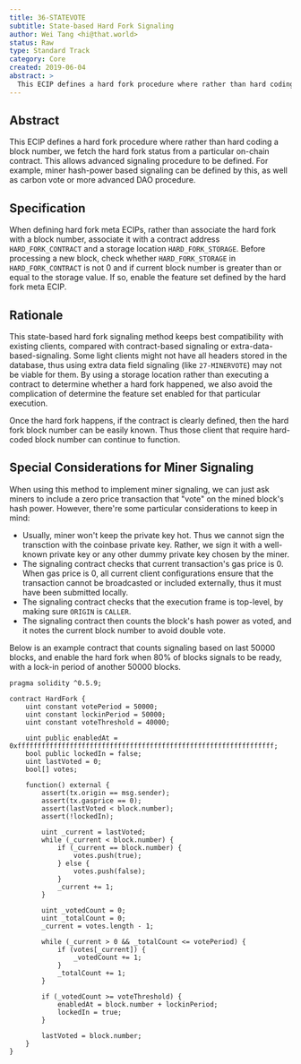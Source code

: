 ```yaml
---
title: 36-STATEVOTE
subtitle: State-based Hard Fork Signaling
author: Wei Tang <hi@that.world>
status: Raw
type: Standard Track
category: Core
created: 2019-06-04
abstract: >
  This ECIP defines a hard fork procedure where rather than hard coding a block number, we fetch the hard fork status from a particular on-chain contract.
---
```


## Abstract

This ECIP defines a hard fork procedure where rather than hard coding a block number, we fetch the hard fork status from a particular on-chain contract. This allows advanced signaling procedure to be defined. For example, miner hash-power based signaling can be defined by this, as well as carbon vote or more advanced DAO procedure.

## Specification

When defining hard fork meta ECIPs, rather than associate the hard fork with a block number, associate it with a contract address `HARD_FORK_CONTRACT` and a storage location `HARD_FORK_STORAGE`. Before processing a new block, check whether `HARD_FORK_STORAGE` in `HARD_FORK_CONTRACT` is not 0 and if current block number is greater than or equal to the storage value. If so, enable the feature set defined by the hard fork meta ECIP.

## Rationale

This state-based hard fork signaling method keeps best compatibility with existing clients, compared with contract-based signaling or extra-data-based-signaling. Some light clients might not have all headers stored in the database, thus using extra data field signaling (like `27-MINERVOTE`) may not be viable for them. By using a storage location rather than executing a contract to determine whether a hard fork happened, we also avoid the complication of determine the feature set enabled for that particular execution.

Once the hard fork happens, if the contract is clearly defined, then the hard fork block number can be easily known. Thus those client that require hard-coded block number can continue to function.

## Special Considerations for Miner Signaling

When using this method to implement miner signaling, we can just ask miners to include a zero price transaction that "vote" on the mined block's hash power. However, there're some particular considerations to keep in mind:

* Usually, miner won't keep the private key hot. Thus we cannot sign the transction with the coinbase private key. Rather, we sign it with a well-known private key or any other dummy private key chosen by the miner.
* The signaling contract checks that current transaction's gas price is 0. When gas price is 0, all current client configurations ensure that the transaction cannot be broadcasted or included externally, thus it must have been submitted locally.
* The signaling contract checks that the execution frame is top-level, by making sure `ORIGIN` is `CALLER`.
* The signaling contract then counts the block's hash power as voted, and it notes the current block number to avoid double vote.

Below is an example contract that counts signaling based on last 50000 blocks, and enable the hard fork when 80% of blocks signals to be ready, with a lock-in period of another 50000 blocks.

```
pragma solidity ^0.5.9;

contract HardFork {
    uint constant votePeriod = 50000;
    uint constant lockinPeriod = 50000;
    uint constant voteThreshold = 40000;
    
    uint public enabledAt = 0xffffffffffffffffffffffffffffffffffffffffffffffffffffffffffffffff;
    bool public lockedIn = false;
    uint lastVoted = 0;
    bool[] votes;
    
    function() external {
        assert(tx.origin == msg.sender);
        assert(tx.gasprice == 0);
        assert(lastVoted < block.number);
        assert(!lockedIn);
        
        uint _current = lastVoted;
        while (_current < block.number) {
            if (_current == block.number) {
                votes.push(true);
            } else {
                votes.push(false);
            }
            _current += 1;
        }
        
        uint _votedCount = 0;
        uint _totalCount = 0;
        _current = votes.length - 1;
        
        while (_current > 0 && _totalCount <= votePeriod) {
            if (votes[_current]) {
                _votedCount += 1;
            }
            _totalCount += 1;
        }
        
        if (_votedCount >= voteThreshold) {
            enabledAt = block.number + lockinPeriod;
            lockedIn = true;
        }
        
        lastVoted = block.number;
    }
}
```

